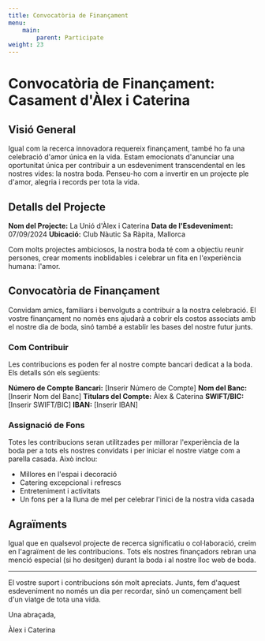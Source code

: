 ```yaml
---
title: Convocatòria de Finançament
menu:
    main:
        parent: Participate
weight: 23
---
```


# Convocatòria de Finançament: Casament d'Àlex i Caterina

## Visió General

Igual com la recerca innovadora requereix finançament, també ho fa una celebració d'amor única en la vida. Estam emocionats d'anunciar una oportunitat única per contribuir a un esdeveniment transcendental en les nostres vides: la nostra boda. Penseu-ho com a invertir en un projecte ple d'amor, alegria i records per tota la vida.

## Detalls del Projecte

**Nom del Projecte:** La Unió d'Àlex i Caterina
**Data de l'Esdeveniment:** 07/09/2024
**Ubicació:** Club Nàutic Sa Ràpita, Mallorca

Com molts projectes ambiciosos, la nostra boda té com a objectiu reunir persones, crear moments inoblidables i celebrar un fita en l'experiència humana: l'amor.

## Convocatòria de Finançament

Convidam amics, familiars i benvolguts a contribuir a la nostra celebració. El vostre finançament no només ens ajudarà a cobrir els costos associats amb el nostre dia de boda, sinó també a establir les bases del nostre futur junts.

### Com Contribuir

Les contribucions es poden fer al nostre compte bancari dedicat a la boda. Els detalls són els següents:

**Número de Compte Bancari:** [Inserir Número de Compte]
**Nom del Banc:** [Inserir Nom del Banc]
**Titulars del Compte:** Àlex & Caterina
**SWIFT/BIC:** [Inserir SWIFT/BIC]
**IBAN:** [Inserir IBAN]

### Assignació de Fons

Totes les contribucions seran utilitzades per millorar l'experiència de la boda per a tots els nostres convidats i per iniciar el nostre viatge com a parella casada. Això inclou:

- Millores en l'espai i decoració
- Catering excepcional i refrescs
- Entreteniment i activitats
- Un fons per a la lluna de mel per celebrar l'inici de la nostra vida casada

## Agraïments

Igual que en qualsevol projecte de recerca significatiu o col·laboració, creim en l'agraïment de les contribucions. Tots els nostres finançadors rebran una menció especial (si ho desitgen) durant la boda i al nostre lloc web de boda.

---

El vostre suport i contribucions són molt apreciats. Junts, fem d'aquest esdeveniment no només un dia per recordar, sinó un començament bell d'un viatge de tota una vida.

Una abraçada,

Àlex i Caterina
